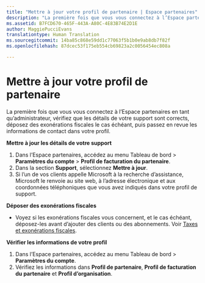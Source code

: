 ```yaml
---
title: "Mettre à jour votre profil de partenaire | Espace partenaires"
description: "La première fois que vous vous connectez à l’Espace partenaires en tant qu’administrateur, vérifiez que les détails de votre support sont corrects, demandez des exonérations fiscales le cas échéant, puis passez en revue les informations de contact dans votre profil."
ms.assetid: B7FCD670-465F-443A-A80C-4E83B74E2D1E
author: MaggiePucciEvans
translationtype: Human Translation
ms.sourcegitcommit: 14ba85c868e59dd1c77063f5b1b0e9ab8db7f82f
ms.openlocfilehash: 87dcec53f175eb554cb69823a2c0056454ec808a

---
```


# Mettre à jour votre profil de partenaire


La première fois que vous vous connectez à l’Espace partenaires en tant qu’administrateur, vérifiez que les détails de votre support sont corrects, déposez des exonérations fiscales le cas échéant, puis passez en revue les informations de contact dans votre profil.

**Mettre à jour les détails de votre support**

1.  Dans l’Espace partenaires, accédez au menu Tableau de bord &gt; **Paramètres du compte** &gt; **Profil de facturation du partenaire**.
2.  Dans la section **Support**, sélectionnez **Mettre à jour**.
3.  Si l’un de vos clients appelle Microsoft à la recherche d’assistance, Microsoft le renvoie au site web, à l’adresse électronique et aux coordonnées téléphoniques que vous avez indiqués dans votre profil de support.

**Déposer des exonérations fiscales**

-   Voyez si les exonérations fiscales vous concernent, et le cas échéant, déposez-les avant d’ajouter des clients ou des abonnements. Voir [Taxes et exonérations fiscales](tax-and-tax-exemptions.md).

**Vérifier les informations de votre profil**

1.  Dans l’Espace partenaires, accédez au menu Tableau de bord &gt; **Paramètres du compte**.
2.  Vérifiez les informations dans **Profil de partenaire**, **Profil de facturation du partenaire** et **Profil d’organisation**.

 

 






<!--HONumber=Nov16_HO4-->


